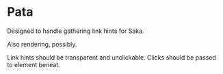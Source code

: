 # Pata

Designed to handle gathering link hints for Saka.

Also rendering, possibly.

Link hints should be transparent and unclickable. Clicks should be passed to element beneat.